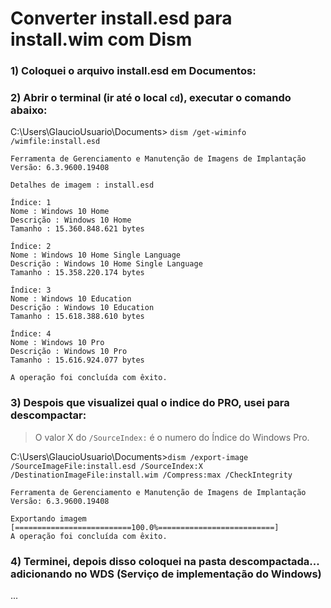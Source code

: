 # Converter install.esd para install.wim com Dism

### 1) Coloquei o arquivo install.esd em Documentos:


### 2) Abrir o terminal (ir até o local `cd`), executar o comando abaixo:
C:\Users\GlaucioUsuario\Documents> `dism /get-wiminfo /wimfile:install.esd`

```
Ferramenta de Gerenciamento e Manutenção de Imagens de Implantação
Versão: 6.3.9600.19408

Detalhes de imagem : install.esd

Índice: 1
Nome : Windows 10 Home
Descrição : Windows 10 Home
Tamanho : 15.360.848.621 bytes

Índice: 2
Nome : Windows 10 Home Single Language
Descrição : Windows 10 Home Single Language
Tamanho : 15.358.220.174 bytes

Índice: 3
Nome : Windows 10 Education
Descrição : Windows 10 Education
Tamanho : 15.618.388.610 bytes

Índice: 4
Nome : Windows 10 Pro
Descrição : Windows 10 Pro
Tamanho : 15.616.924.077 bytes

A operação foi concluída com êxito.
```

### 3) Despois que visualizei qual o indice do PRO, usei para descompactar:
>O valor X do `/SourceIndex:` é o numero do Índice do Windows Pro.

C:\Users\GlaucioUsuario\Documents>`dism /export-image /SourceImageFile:install.esd
 /SourceIndex:X /DestinationImageFile:install.wim /Compress:max /CheckIntegrity`

```
Ferramenta de Gerenciamento e Manutenção de Imagens de Implantação
Versão: 6.3.9600.19408

Exportando imagem
[==========================100.0%==========================]
A operação foi concluída com êxito.
```

### 4) Terminei, depois disso coloquei na pasta descompactada... adicionando no WDS (Serviço de implementação do Windows)


...